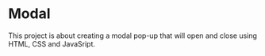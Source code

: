 # Modal
This project is about creating a modal pop-up that will open and close using HTML, CSS and JavaSript.
